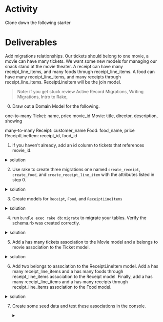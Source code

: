 # Activity
Clone down the following starter


# Deliverables
Add migrations relationships. Our tickets should belong to one movie, a movie can have many tickets. We want some new models for managing our snack stand at the movie theater. A receipt can have many receipt_line_items, and many foods through receipt_line_items. A food can have many receipt_line_items, and many receipts through receipt_line_items. ReceiptLineItem will be the join model.

>Note: if you get stuck review 
Active Record Migrations, Writing Migrations, Intro to Rake, 

0. Draw out a Domain Model for the following.

one-to-many
Ticket: name, price movie_id
Movie: title, director, description, showing

many-to-many
Receipt: customer_name
Food: food_name, price
ReceiptLineItem: receipt_id, food_id



1. If you haven't already, add an id column to tickets that references movie_id.
>
 <details>
      <summary>
        solution 
      </summary>
      `bundle exec rake db:create_migration NAME=add_column_to_tickets`
      <hr/>
        <img src="assets/image_1.png"
        alt="add column"
        style="margin-right: 10px;" />
      <hr/>
 </details>

2. Use rake to create three migrations one named `create_receipt`, `create_food`, and `create_receipt_line_item` with the attributes listed in step 0.  
 <details>
      <summary>
        solution 
      </summary>
      bundle exec rake db:create_migration NAME=create_receipts
      bundle exec rake db:create_migration NAME=create_foods  
      bundle exec rake db:create_migration NAME=create_receipt_line_items
      <hr/>
        <img src="assets/image_2.png"
        alt="receipts"
        style="margin-right: 10px;" />
        <img src="assets/image_3.png"
        alt="foods"
        style="margin-right: 10px;" />
        <img src="assets/image_4.png"
        alt="receipt_line_items"
        style="margin-right: 10px;" />
      <hr/>
 </details>

3. Create models for `Receipt`, `Food`, and `ReceiptLineItems` 
 <details>
      <summary>
        solution 
      </summary>
      <hr/>
        <img src="assets/image_5.png"
        alt="files"
        style="margin-right: 10px;" />
        <img src="assets/image_6.png"
        alt="foods"
        style="margin-right: 10px;" />
        <img src="assets/image_7.png"
        alt="receipt"
        style="margin-right: 10px;" />
        <img src="assets/image_8.png"
        alt="receipt_line_items"
        style="margin-right: 10px;" />
      <hr/>
 </details>


 4. run `bundle exec rake db:migrate` to migrate your tables. Verify the schema.rb was created correctly.
  <details>
      <summary>
        solution 
      </summary>
      <hr/>
      <img src="assets/image_5.png" alt="migration terminal" style="margin-right: 10px;" />
        
      <img src="assets/image_6.png" alt="schema" style="margin-right: 10px;" />
      <hr/>
 </details>

 5. Add a has many tickets association to the Movie model and a belongs to movie association to the Ticket model. 

   <details>
      <summary>
        solution 
      </summary>
      <hr/>
      <img src="assets/image_9.png" alt="has many tickets" style="margin-right: 10px;" />
        
      <img src="assets/image10.png" alt="belongs to movie" style="margin-right: 10px;" />
      <hr/>
 </details>

 6. Add two belongs to association to the ReceiptLineItem model. Add a has many receipt_line_items and a has many foods through receipt_line_items association to the Receipt model. Finally, add a has many receipt_line_items and a has many receipts through receipt_line_items association to the Food model.
   <details>
      <summary>
        solution 
      </summary>
      <hr/>
      <img src="assets/image11.png" alt="join model" style="margin-right: 10px;" />
        
      <img src="assets/image12.png" alt="receipt has many through" style="margin-right: 10px;" />

      <img src="assets/image13.png" alt="food has many through" style="margin-right: 10px;" />
      <hr/>
 </details>

 7. Create some seed data and test these associations in the console. 

    <details>
      <summary>
      </summary>
      <hr/>
      <img src="assets/image14.png" alt="seeds" style="margin-right: 10px;" />
      <hr/>
 </details>

 

